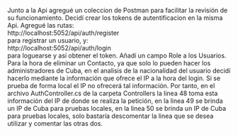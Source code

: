 Junto a la Api agregué un coleccion de Postman para facilitar la revisión de su funcionamiento.
Decidí crear los tokens de autentificacion en la misma Api.
Agregué las rutas:\
http://localhost:5052/api/auth/register\
para registrar un usuario, y:\
http://localhost:5052/api/auth/login\
para loguearse y así obtener el token.
Añadí un campo Role a los Usuarios.
Para la hora de eliminar un Contacto, ya que solo lo pueden hacer los administradores de Cuba, en el analisis de la nacionalidad del usuario decidí hacerlo mediante la información que ofrece el IP a la hora del login. Si se prueba de forma local el IP no ofrecerá tal información. Por tanto, en el archivo AuthController.cs de la carpeta Controllers la linea 48 toma esta información del IP de donde se realiza la petición, en la linea 49 se brinda un IP de Cuba para pruebas locales, en la linea 50 se brinda un IP de Cuba para pruebas locales, solo bastaría descomentar la linea que se desea utilizar y comentar las otras dos.
